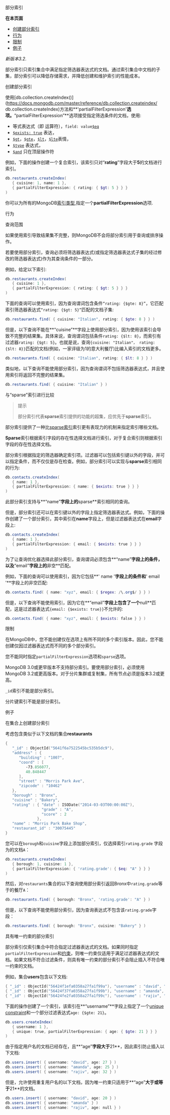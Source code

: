  部分索引

**在本页面**

- [创建部分索引](部分)
- [行为](行为)
- [限制](限制)
- [例子](例子)

*新版本3.2.*

部分索引只索引集合中满足指定筛选器表达式的文档。通过索引集合中文档的子集，部分索引可以降低存储需求，并降低创建和维护索引的性能成本。

 <span id="部分">创建部分索引</span>

使用[db.collection.createIndex()](https://docs.mongodb.com/master/reference/db.collection.createindex/ db.collection.createIndex)方法和**'partialFilterExpression'**选项。**“partialFilterExpression”**选项接受指定筛选条件的文档，使用:

- 等式表达式（即 运算符），`field: value`[`$eq`](https://docs.mongodb.com/master/reference/operator/query/eq/op._S_eq)
- [`$exists: true`](https://docs.mongodb.com/master/reference/operator/query/exists/op._S_exists) 表达，
- [`$gt`](https://docs.mongodb.com/master/reference/operator/query/gt/op._S_gt)，[`$gte`](https://docs.mongodb.com/master/reference/operator/query/gte/op._S_gte)，[`$lt`](https://docs.mongodb.com/master/reference/operator/query/lt/op._S_lt)，[`$lte`](https://docs.mongodb.com/master/reference/operator/query/lte/op._S_lte)表情，
- [`$type`](https://docs.mongodb.com/master/reference/operator/query/type/op._S_type) 表达式，
- [`$and`](https://docs.mongodb.com/master/reference/operator/query/and/op._S_and) 只在顶层操作符

例如，下面的操作创建一个复合索引，该索引只对“**rating**”字段大于**5**的文档进行索引。

```powershell
db.restaurants.createIndex(
   { cuisine: 1, name: 1 },
   { partialFilterExpression: { rating: { $gt: 5 } } }
)
```

你可以为所有的MongoDB[索引类型](https://docs.mongodb.com/master/indexes/index-types),指定一个**partialFilterExpression**选项.

 <span id="行为">行为</span>

 查询范围

如果使用索引导致结果集不完整，则MongoDB不会将部分索引用于查询或排序操作。

若要使用部分索引，查询必须将筛选器表达式(或指定筛选器表达式子集的经过修改的筛选器表达式)作为其查询条件的一部分。

例如，给定以下索引:

```powershell
db.restaurants.createIndex(
   { cuisine: 1 },
   { partialFilterExpression: { rating: { $gt: 5 } } }
)
```

下面的查询可以使用索引，因为查询谓词包含条件`“rating: {$gte: 8}”`，它匹配索引筛选器表达式`“rating: {$gt: 5}”`匹配的文档子集:

```powershell
db.restaurants.find( { cuisine: "Italian", rating: { $gte: 8 } } )
```

但是，以下查询不能在**“cuisine”**字段上使用部分索引，因为使用该索引会导致不完整的结果集。具体来说，查询谓词包括条件`rating: {$lt: 8}`，而索引有过滤器`rating: {$gt: 5}`。也就是说，查询`{cuisine: "Italian"， rating: {$lt: 8}}`匹配的文档(例如，一家评级为1的意大利餐厅)比编入索引的文档更多。

```powershell
db.restaurants.find( { cuisine: "Italian", rating: { $lt: 8 } } )
```

类似地，以下查询不能使用部分索引，因为查询谓词不包括筛选器表达式，并且使用索引将返回不完整的结果集。

```powershell
db.restaurants.find( { cuisine: "Italian" } )
```

 与“sparse”索引进行比较

> 提示
>
> 部分索引代表**sparse**索引提供的功能的超集，应优先于**sparse**索引。

部分索引提供了一种比[sparse索引](https://docs.mongodb.com/master/core/index-sparse/)索引更有表现力的机制来指定索引哪些文档。

**Sparse**索引根据索引字段的存在性选择文档进行索引，对于复合索引则根据索引字段的存在性选择文档。

部分索引根据指定的筛选器确定索引项。过滤器可以包括索引键以外的字段，并可以指定条件，而不仅仅是存在检查。例如，部分索引可以实现与**sparse**索引相同的行为:

```powershell
db.contacts.createIndex(
   { name: 1 },
   { partialFilterExpression: { name: { $exists: true } } }
)
```

此部分索引支持与**“name”**字段上的**sparse**索引相同的查询。

但是，部分索引还可以在索引键以外的字段上指定筛选器表达式。例如，下面的操作创建了一个部分索引，其中索引在**name**字段上，但是过滤器表达式在**email**字段上:

```powershell
db.contacts.createIndex(
   { name: 1 },
   { partialFilterExpression: { email: { $exists: true } } }
)
```

为了让查询优化器选择此部分索引，查询谓词必须包含**“name”**字段上的条件，以及**“email”**字段上的**非空**匹配。

例如，下面的查询可以使用索引，因为它包括**' name '**字段上的条件和**' email '**字段上的非空匹配:

```powershell
db.contacts.find( { name: "xyz", email: { $regex: /\.org$/ } } )
```

但是，以下查询不能使用索引，因为它在**“email”**字段上包含了一个**null**匹配，这是过滤器表达式`{email: {$exists: true}}`不允许的:

```powershell
db.contacts.find( { name: "xyz", email: { $exists: false } } )
```

 <span id="限制">限制</span>

在MongoDB中，您不能创建仅在选项上有所不同的多个索引版本。因此，您不能创建仅因过滤器表达式而不同的多个部分索引。

您不能同时指定`partialFilterExpression`选项和`sparse`选项。

MongoDB 3.0或更早版本不支持部分索引。要使用部分索引，必须使用MongoDB 3.2或更高版本。对于分片集群或复制集，所有节点必须是版本3.2或更高。

` _id `索引不能是部分索引。

分片键索引不能是部分索引。

 <span id="例子">例子</span>

 在集合上创建部分索引

考虑包含类似于以下文档的集合**restaurants**

```powershell
{
   "_id" : ObjectId("5641f6a7522545bc535b5dc9"),
   "address" : {
      "building" : "1007",
      "coord" : [
         -73.856077,
         40.848447
      ],
      "street" : "Morris Park Ave",
      "zipcode" : "10462"
   },
   "borough" : "Bronx",
   "cuisine" : "Bakery",
   "rating" : { "date" : ISODate("2014-03-03T00:00:00Z"),
                "grade" : "A",
                "score" : 2
              },
   "name" : "Morris Park Bake Shop",
   "restaurant_id" : "30075445"
}
```

您可以在`borough`和`cuisine`字段上添加部分索引，仅选择索引`rating.grade` 字段为的文档`A`：

```powershell
db.restaurants.createIndex(
   { borough: 1, cuisine: 1 },
   { partialFilterExpression: { 'rating.grade': { $eq: "A" } } }
)
```

然后，对`restaurants`集合的以下查询使用部分索引返回Bronx中`rating.grade`等于的餐厅`A`：

```powershell
db.restaurants.find( { borough: "Bronx", 'rating.grade': "A" } )
```

但是，以下查询不能使用部分索引，因为查询表达式不包含该`rating.grade`字段：

```powershell
db.restaurants.find( { borough: "Bronx", cuisine: "Bakery" } )
```

 具有唯一约束的部分索引

部分索引仅索引集合中符合指定过滤器表达式的文档。如果同时指定 `partialFilterExpression`和[约束](https://docs.mongodb.com/master/core/index-unique/index-type-unique)，则唯一约束仅适用于满足过滤器表达式的文档。如果文档不符合过滤条件，则具有唯一约束的部分索引不会阻止插入不符合唯一约束的文档。

例如，集合**users**包含以下文档:

```powershell
{ "_id" : ObjectId("56424f1efa0358a27fa1f99a"), "username" : "david", "age" : 29 }
{ "_id" : ObjectId("56424f37fa0358a27fa1f99b"), "username" : "amanda", "age" : 35 }
{ "_id" : ObjectId("56424fe2fa0358a27fa1f99c"), "username" : "rajiv", "age" : 57 }
```

下面的操作创建了一个索引，该索引在**“username”**字段上指定了一个[unique constraint](https://docs.mongodb.com/master/core/index-unique/index-type-unique)和一个部分过滤表达式`age: {$gte: 21}`。

```powershell
db.users.createIndex(
   { username: 1 },
   { unique: true, partialFilterExpression: { age: { $gte: 21 } } }
)
```

由于指定用户名的文档已经存在，且**“age”**字段大于**21**，因此索引防止插入以下文档:

```powershell
db.users.insert( { username: "david", age: 27 } )
db.users.insert( { username: "amanda", age: 25 } )
db.users.insert( { username: "rajiv", age: 32 } )
```

但是，允许使用重复用户名的以下文档，因为唯一约束只适用于**“age”**大于或等于**21**的文档。

```powershell
db.users.insert( { username: "david", age: 20 } )
db.users.insert( { username: "amanda" } )
db.users.insert( { username: "rajiv", age: null } )
```

